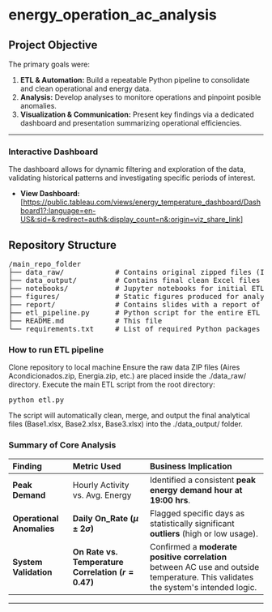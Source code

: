 # energy_operation_ac_analysis


## Project Objective

The primary goals were:
1.  **ETL & Automation:** Build a repeatable Python pipeline to consolidate and clean operational and energy data.
2.  **Analysis:** Develop analyses to monitore operations and pinpoint posible anomalies.
3.  **Visualization & Communication:** Present key findings via a dedicated dashboard and presentation summarizing operational efficiencies.

---

### Interactive Dashboard
The dashboard allows for dynamic filtering and exploration of the data, validating historical patterns and investigating specific periods of interest.

* **View Dashboard:** [https://public.tableau.com/views/energy_temperature_dashboard/Dashboard1?:language=en-US&:sid=&:redirect=auth&:display_count=n&:origin=viz_share_link]

## Repository Structure

<pre>
/main_repo_folder
├── data_raw/            # Contains original zipped files (Input)
├── data_output/         # Contains final clean Excel files (Base1.xlsx, Base2.xlsx, Base3.xlsx)
├── notebooks/           # Jupyter notebooks for initial ETL exploration and static analysis plots
├── figures/             # Static figures produced for analysis
├── report/              # Contains slides with a report of analysis
├── etl_pipeline.py      # Python script for the entire ETL process
├── README.md            # This file
└── requirements.txt     # List of required Python packages
</pre>

### How to run ETL pipeline

Clone repository to local machine
Ensure the raw data ZIP files (Aires Acondicionados.zip, Energia.zip, etc.) are placed inside the ./data_raw/ directory.
Execute the main ETL script from the root directory:

<pre>
python etl.py
</pre>

The script will automatically clean, merge, and output the final analytical files (Base1.xlsx, Base2.xlsx, Base3.xlsx) into the ./data_output/ folder.

### Summary of Core Analysis

| Finding | Metric Used | Business Implication |
| :--- | :--- | :--- |
| **Peak Demand** | Hourly Activity vs. Avg. Energy | Identified a consistent **peak energy demand hour at 19:00 hrs**. |
| **Operational Anomalies** | **Daily On_Rate ($\mu \pm 2\sigma$)** | Flagged specific days as statistically significant **outliers** (high or low usage). |
| **System Validation** | **On Rate vs. Temperature Correlation ($r=0.47$)** | Confirmed a **moderate positive correlation** between AC use and outside temperature. This validates the system's intended logic. |

---


